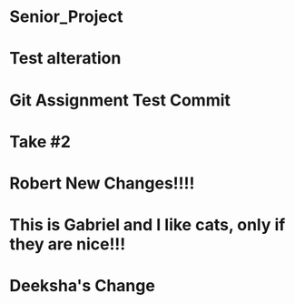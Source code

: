 # Senior_Project
# Test alteration

# Git Assignment Test Commit

# Take #2

# Robert New Changes!!!!
# This is Gabriel and I like cats, only if they are nice!!!
# Deeksha's Change

